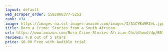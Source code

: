 ```yaml
---
layout: default 
﻿web_scraper_order: 1582906377-5252
rank: #34
image: https://images-na.ssl-images-amazon.com/images/I/A1CYBd9RZeL.jpg
title: Born a Crime: Stories from a South African…
url: https://www.amazon.com/Born-Crime-Stories-African-Childhood/dp/B01IW9TM5O/ref=zg_mw_audible_34?_encoding=UTF8&psc=1&refRID=VQVVVPNRQFD2M3VKYXDG
reviews: 4.8 out of 5 stars
price: $0.00 Free with Audible trial
---
```

